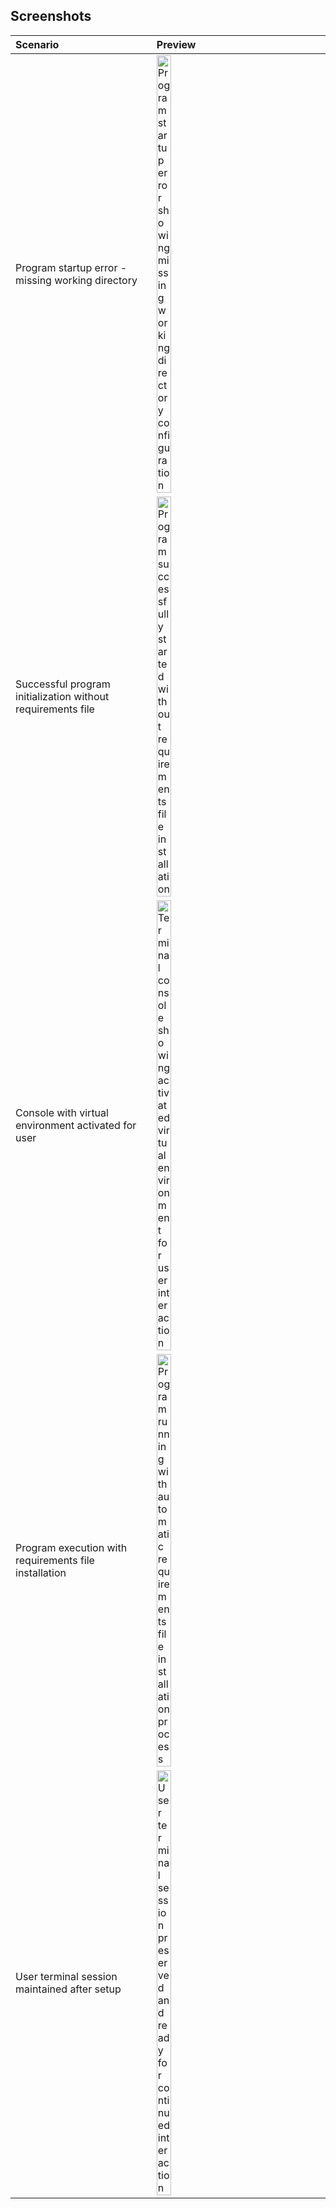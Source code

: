 ## Screenshots

| Scenario | Preview |
| :------- | :------ |
| Program startup error - missing working directory | <img height="30%" alt="Program startup error showing missing working directory configuration" src="https://github.com/user-attachments/assets/8b4243a0-4c83-4956-b5e6-7a02d92135bb" /> |
| Successful program initialization without requirements file | <img height="30%" alt="Program successfully started without requirements file installation" src="https://github.com/user-attachments/assets/7e5edffb-4ddc-41df-abe8-b77e88162f61" /> |
| Console with virtual environment activated for user | <img height="30%" alt="Terminal console showing activated virtual environment for user interaction" src="https://github.com/user-attachments/assets/c2acd251-88cb-4285-bd31-10c7c463051a" /> |
| Program execution with requirements file installation | <img height="30%" alt="Program running with automatic requirements file installation process" src="https://github.com/user-attachments/assets/f7e995e2-ff1c-4daf-bc73-9ee5a5430597" /> |
| User terminal session maintained after setup | <img height="30%" alt="User terminal session preserved and ready for continued interaction" src="https://github.com/user-attachments/assets/bc28f7fa-3024-4461-ad58-6462c871fdd6" /> |